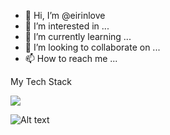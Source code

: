 - 👋 Hi, I’m @eirinlove
- 👀 I’m interested in ...
- 🌱 I’m currently learning ...
- 💞️ I’m looking to collaborate on ...
- 📫 How to reach me ...

<!---
eirinlove/eirinlove is a ✨ special ✨ repository because its `README.md` (this file) appears on your GitHub profile.
You can click the Preview link to take a look at your changes.
--->
My Tech Stack

<img src="https://img.shields.io/badge/Python-3766AB?style=flat-square&logo=Python&logoColor=white"/></a>

![Alt text](https://img.shields.io/badge/Python-3766AB?style=flat-square&logo=Python&logoColor=white)
